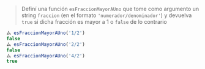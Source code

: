 > Definí una función `esFraccionMayorAUno` que tome como argumento un string `fraccion` (en el formato `'numerador/denominador'`) y devuelva `true` si dicha fracción es mayor a 1 o `false` de lo contrario
>
```javascript
ム esFraccionMayorAUno('1/2')
false
ム esFraccionMayorAUno('2/2')
false
ム esFraccionMayorAUno('4/2')
true
```